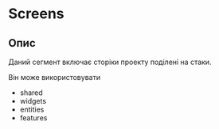 # Screens

## Опис

Даний сегмент включає сторіки проекту поділені на стаки.

Він може використовувати

- shared
- widgets
- entities
- features
